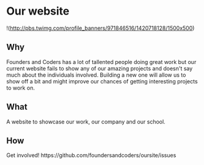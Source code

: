 # Our website

!(http://pbs.twimg.com/profile_banners/971846516/1420718128/1500x500)

## Why
<p>Founders and Coders has a lot of tallented people doing great work but our current website fails to show any of our amazing projects and doesn't say much about the individuals involved. Building a new one will allow us to show off a bit and might improve our chances of getting interesting projects to work on.</p>

## What
<p>A website to showcase our work, our company and our school.</p>

## How
<p>Get involved! https://github.com/foundersandcoders/oursite/issues</p>